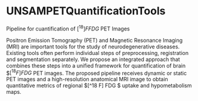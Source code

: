 # UNSAMPETQuantificationTools
Pipeline for cuantification of $[^18] F FDG$ PET Images 

Positron Emission Tomography (PET) and Magnetic Resonance Imaging (MRI) are important tools for the study of neurodegenerative diseases. Existing tools often perform individual steps of preprocessing, registration and segmentation separately. We propose an integrated approach that combines these steps into a unified framework for quantification of brain $$[^18 F] FDG$ PET images. The proposed pipeline receives dynamic or static PET images and a high-resolution anatomical MRI image to obtain quantitative metrics of regional $[^18 F] FDG $ uptake and hypometabolism maps. 
